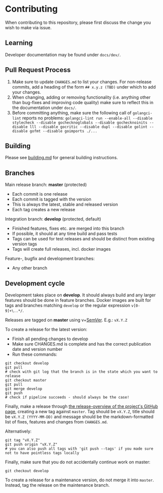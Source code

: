 # Contributing
When contributing to this repository, please first discuss the change you wish to make via issue.

## Learning
Developer documentation may be found under `docs/dev/`.

## Pull Request Process
1. Make sure to update `CHANGES.md` to list your changes. For non-release commits, add a heading
   of the form `## x.y.z (TBD)` under which to add your changes.
2. When changing, adding or removing functionality (i.e. anything other than bug-fixes and improving
   code quality) make sure to reflect this in the documentation under `docs/`.
3. Before committing anything, make sure the following call of `golangci-lint` reports no problems:
   `golangci-lint run --enable-all --disable stylecheck --disable gochecknoglobals --disable gochecknoinits --disable lll --disable gocritic --disable dupl --disable golint --disable gofmt --disable goimports ./...`

## Building
Please see [building.md](docs/building.md) for general building instructions.

## Branches
Main release branch: **master** (protected)
  - Each commit is one release
  - Each commit is tagged with the version
  - This is always the latest, stable and released version
  - Each tag creates a new release

Integration branch: **develop** (protected, default)
  - Finished features, fixes etc. are merged into this branch
  - If possible, it should at any time build and pass tests
  - Tags can be used for test releases and should be distinct from existing version tags
  - Tags will create full releases, incl. docker images

Feature-, bugfix and development branches:
  - Any other branch

## Development cycle
Development takes place on **develop**. It should always build and any larger features should be done in feature branches. Docker images are built for tags and branches matching `develop` or the regular expression `v[0-9]+\..*/`.

Releases are tagged on **master** using v+[SemVer](https://semver.org/). E.g.: `vX.Y.Z`

To create a release for the latest version:
  * Finish all pending changes to develop
  * Make sure CHANGES.md is complete and has the correct publication date and version number
  * Run these commands:
```
git checkout develop
git pull
# check with git log that the branch is in the state which you want to release
git checkout master
git pull
git merge develop
git push
# check if pipeline succeeds - should always be the case!
```
Finally, make a release through [the release-overview of the project's GitHub page](https://github.com/setlog/trivrost/releases), creating a new tag against `master`. Tag should be `vX.Y.Z`, title should be `vX.Y.Z (YYYY-MM-DD)` and message should be the markdown-formatted list of fixes, features and changes from `CHANGES.md`.

Alternatively:
```
git tag "vX.Y.Z"
git push origin "vX.Y.Z"
# you can also push all tags with 'git push --tags' if you made sure not to have pointless tags locally
```

Finally, make sure that you do not accidentally continue work on master:
```
git checkout develop
```


To create a release for a maintenance version, do not merge it into `master`. Instead, tag the release on the maintenance branch.
